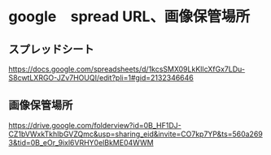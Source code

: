 google　spread URL、画像保管場所
=====
スプレッドシート
-----
https://docs.google.com/spreadsheets/d/1kcsSMX09LkKIlcXfGx7LDu-S8cwtLXRGO-JZv7HOUQI/edit?pli=1#gid=2132346646

画像保管場所
-----
https://drive.google.com/folderview?id=0B_HF1DJ-CZ1bVWxkTkhIbGVZQmc&usp=sharing_eid&invite=CO7kp7YP&ts=560a2693&tid=0B_eOr_9ixl6VRHY0elBkME04WWM
